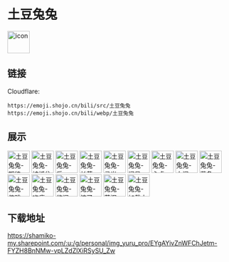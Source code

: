 # 土豆兔兔
<img src="https://emoji.shojo.cn/bili/src/土豆兔兔/icon.png" width="50" height="50" alt="icon">

## 链接
Cloudflare:
```
https://emoji.shojo.cn/bili/src/土豆兔兔
https://emoji.shojo.cn/bili/webp/土豆兔兔
```
## 展示
<img src="https://emoji.shojo.cn/bili/src/土豆兔兔/土豆兔兔-期待.png" width="50" height="50" alt="土豆兔兔-期待">
<img src="https://emoji.shojo.cn/bili/src/土豆兔兔/土豆兔兔-被抓住了.png" width="50" height="50" alt="土豆兔兔-被抓住了">
<img src="https://emoji.shojo.cn/bili/src/土豆兔兔/土豆兔兔-乐.png" width="50" height="50" alt="土豆兔兔-乐">
<img src="https://emoji.shojo.cn/bili/src/土豆兔兔/土豆兔兔-长草.png" width="50" height="50" alt="土豆兔兔-长草">
<img src="https://emoji.shojo.cn/bili/src/土豆兔兔/土豆兔兔-灵光一现.png" width="50" height="50" alt="土豆兔兔-灵光一现">
<img src="https://emoji.shojo.cn/bili/src/土豆兔兔/土豆兔兔-问号.png" width="50" height="50" alt="土豆兔兔-问号">
<img src="https://emoji.shojo.cn/bili/src/土豆兔兔/土豆兔兔-心虚.png" width="50" height="50" alt="土豆兔兔-心虚">
<img src="https://emoji.shojo.cn/bili/src/土豆兔兔/土豆兔兔-大闹.png" width="50" height="50" alt="土豆兔兔-大闹">
<img src="https://emoji.shojo.cn/bili/src/土豆兔兔/土豆兔兔-薯条.png" width="50" height="50" alt="土豆兔兔-薯条">
<img src="https://emoji.shojo.cn/bili/src/土豆兔兔/土豆兔兔-停跳.png" width="50" height="50" alt="土豆兔兔-停跳">
<img src="https://emoji.shojo.cn/bili/src/土豆兔兔/土豆兔兔-吃瘪.png" width="50" height="50" alt="土豆兔兔-吃瘪">
<img src="https://emoji.shojo.cn/bili/src/土豆兔兔/土豆兔兔-悠闲.png" width="50" height="50" alt="土豆兔兔-悠闲">
<img src="https://emoji.shojo.cn/bili/src/土豆兔兔/土豆兔兔-惊了.png" width="50" height="50" alt="土豆兔兔-惊了">
<img src="https://emoji.shojo.cn/bili/src/土豆兔兔/土豆兔兔-落泪.png" width="50" height="50" alt="土豆兔兔-落泪">
<img src="https://emoji.shojo.cn/bili/src/土豆兔兔/土豆兔兔-加载中.png" width="50" height="50" alt="土豆兔兔-加载中">

## 下载地址

https://shamiko-my.sharepoint.com/:u:/g/personal/img_yuru_pro/EYgAYivZnWFChJetm-FYZH8BnNMw-vpLZdZlXiRSySU_Zw